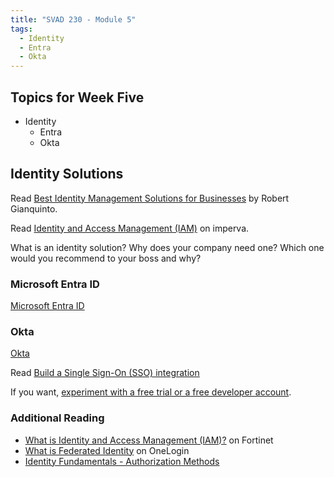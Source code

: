 ```yaml
---
title: "SVAD 230 - Module 5"
tags:
  - Identity
  - Entra
  - Okta
---
```


## Topics for Week Five

- Identity
  - Entra
  - Okta

## Identity Solutions

Read [Best Identity Management Solutions for Businesses](https://www.greengeeks.com/blog/best-identity-management-solutions/) by Robert Gianquinto.

Read [Identity and Access Management (IAM)](https://www.imperva.com/learn/data-security/iam-identity-and-access-management/) on imperva.

What is an identity solution? Why does your company need one? Which one would you recommend to your boss and why?

### Microsoft Entra ID

[Microsoft Entra ID](https://www.microsoft.com/en-us/security/business/identity-access/azure-active-directory)

### Okta

[Okta](https://www.okta.com)

Read [Build a Single Sign-On (SSO) integration](https://developer.okta.com/docs/guides/build-sso-integration/openidconnect/main/)

If you want, [experiment with a free trial or a free developer account](https://developer.okta.com/signup/).

### Additional Reading

- [What is Identity and Access Management (IAM)?](https://www.fortinet.com/resources/cyberglossary/identity-and-access-management) on Fortinet
- [What is Federated Identity](https://www.onelogin.com/learn/federated-identity) on OneLogin
- [Identity Fundamentals - Authorization Methods](https://www.pingidentity.com/en/resources/identity-fundamentals/authorization/authorization-methods.html)
